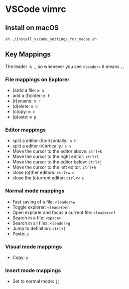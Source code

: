 # VSCode vimrc
## Install on macOS

```
sh ./install_vscode_settings_for_macos.sh
```

## Key Mappings

The leader is `,`, so whenever you see `<leader>` it means `,`.

### File mappings on Explorer

- (a)dd a file: `m a`
- add a (f)older: `m f`
- (r)ename: `m r`
- (d)elete: `m d`
- (c)opy: `m c`
- (p)aste: `m p`

### Editor mappings

- split a editor (h)orizontally.: `s h`
- split a editor (v)ertically.: `s v`
- Move the cursor to the editor above: `ctrl+k`
- Move the cursor to the right editor: `ctrl+l`
- Move the cursor to the editor below: `ctrl+j`
- Move the cursor to the left editor: `ctrl+h`
- close (o)ther editors: `ctrl+w o`
- close the (c)urrent editor: `ctrl+w c`

### Normal mode mappings
- Fast saving of a file: `<leader>w`
- Toggle explorer: `<leader>nn`
- Open explorer and focus a current file: `<leader>nf`
- Search in a file: `<space>`
- Search in all files: `<leader>g`
- Jump to definition: `ctrl+]`
- Paste: `p`

### Visual mode mappings
- Copy: `y`

### Insert mode mappings
- Set to normal mode: `jj`
